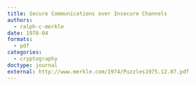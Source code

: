 ```yaml
---
title: Secure Communications over Insecure Channels
authors:
  - ralph-c-merkle
date: 1978-04
formats:
  - pdf
categories:
  - cryptography
doctype: journal
external: http://www.merkle.com/1974/Puzzles1975.12.07.pdf
---
```

